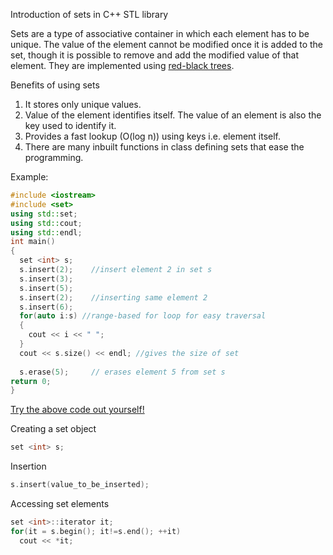 Introduction of sets in C++ STL library

Sets are a type of associative container in which each element has to be unique. The value of the element cannot be modified once it is added to the set, though it is possible to remove and add the modified value of that element. They are implemented using [red-black trees](https://guide.freecodecamp.org/algorithms/red-black-trees/).

Benefits of using sets

1. It stores only unique values.
2. Value of the element identifies itself. The value of an element is also the key used to identify it.
3. Provides a fast lookup (O(log n)) using keys i.e. element itself.
4. There are many inbuilt functions in class defining sets that ease the programming.

Example:

```c++
#include <iostream>
#include <set>
using std::set;
using std::cout;
using std::endl;
int main()
{
  set <int> s;
  s.insert(2);    //insert element 2 in set s
  s.insert(3);
  s.insert(5);
  s.insert(2);    //inserting same element 2
  s.insert(6);
  for(auto i:s) //range-based for loop for easy traversal
  {
    cout << i << " ";
  }
  cout << s.size() << endl; //gives the size of set
  
  s.erase(5);     // erases element 5 from set s
return 0;
}
```

[Try the above code out yourself!](https://wandbox.org/permlink/XIFK4d9suQdGniFm)

Creating a set object

```c++
set <int> s;
```

Insertion

```c++
s.insert(value_to_be_inserted);
```

Accessing set elements
```c++
set <int>::iterator it;
for(it = s.begin(); it!=s.end(); ++it)
  cout << *it;
```


